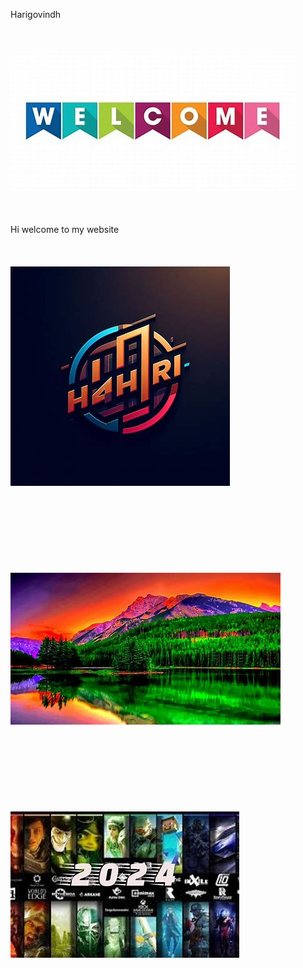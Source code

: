 Harigovindh
<br>
<br>
<br>
<br>
<img src="welcome.jpg" alt="welcome">
<br>
<br>
<br>
<br>
Hi welcome to my website
<br>
<br>
<br>
<br>
<img src="hari.jpg" alt="logo">
<br>
<br>
<br>
<br>
<br>
<br>
<br>
<br>
<br>
<img src="img1.jpg" alt="best photo">
<br>
<br>
<br>
<br>
<br>
<br>
<br>
<br>
<br>
<img src="img2.jpg" alt="best">
